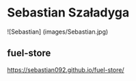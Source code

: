 # Sebastian Szaładyga
![Sebastian] (images/Sebastian.jpg)

## fuel-store


https://sebastian092.github.io/fuel-store/



